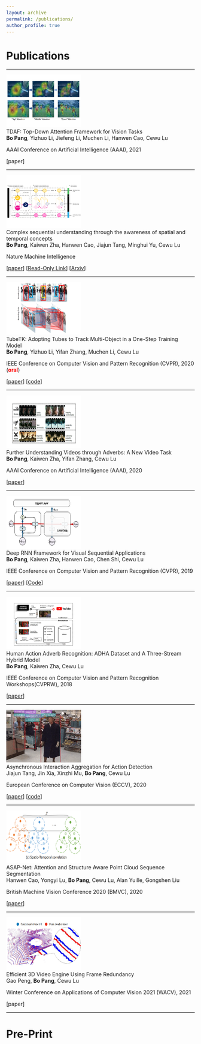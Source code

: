 ```yaml
---
layout: archive
permalink: /publications/
author_profile: true
---
```


<head>
<link rel="stylesheet" type="text/css" href="/assets/css/paper.css" />
</head>

Publications
=======

<hr width="100%"/>
<div class="paper">
<div class="pimg"> <img src="/img_content/tdaf.png" width="200" height="140"></div>
<div class="ptitle"> TDAF: Top-Down Attention Framework for Vision Tasks</div>
<div class="pauthors"> <b>Bo Pang</b>, Yizhuo Li, Jiefeng Li, Muchen Li, Hanwen Cao, Cewu Lu</div>
<div class="pvenue">
<p>AAAI Conference on Artificial Intelligence (AAAI), 2021</p>
<p>
[paper]
</p>
</div>
</div>

<hr width="100%"/>
<div class="paper">
<div class="pimg"> <img src="/img_content/scs.png" width="200" height="140"></div>
<div class="ptitle"> Complex sequential understanding through the awareness of spatial and temporal concepts</div>
<div class="pauthors"> <b>Bo Pang</b>, Kaiwen Zha, Hanwen Cao, Jiajun Tang, Minghui Yu, Cewu Lu</div>
<div class="pvenue">
<p>Nature Machine Intelligence</p>
<p>
[<a href="https://www.nature.com/articles/s42256-020-0168-3">paper</a>]
[<a href="https://rdcu.be/b3OIN">Read-Only Link</a>]
[<a href="https://arxiv.org/pdf/2006.00212.pdf">Arxiv</a>]
</p>
</div>
</div>

<hr width="100%"/>
<div class="paper">
<div class="pimg"> <img src="/img_content/tubetk.png" width="200" height="140"></div>
<div class="ptitle"> TubeTK: Adopting Tubes to Track Multi-Object in a One-Step Training Model</div>
<div class="pauthors"> <b>Bo Pang</b>, Yizhuo Li, Yifan Zhang, Muchen Li, Cewu Lu</div>
<div class="pvenue">
<p>IEEE Conference on Computer Vision and Pattern Recognition (CVPR), 2020 (<font color="red"><b>oral</b></font>)</p>
<p>[<a href="http://openaccess.thecvf.com/content_CVPR_2020/papers/Pang_TubeTK_Adopting_Tubes_to_Track_Multi-Object_in_a_One-Step_Training_CVPR_2020_paper.pdf">paper</a>]
   [<a href="https://github.com/BoPang1996/TubeTK">code</a>]</p>
</div>
</div>

<hr width="100%"/>
<div class="paper">
<div class="pimg"> <img src="/img_content/vaad.png" width="200" height="140"></div>
<div class="ptitle">Further Understanding Videos through Adverbs: A New Video Task</div>
<div class="pauthors"> <b>Bo Pang</b>, Kaiwen Zha, Yifan Zhang, Cewu Lu</div>
<div class="pvenue">
<p>AAAI Conference on Artificial Intelligence (AAAI), 2020</p>
<p>[<a href="https://www.aaai.org/Papers/AAAI/2020GB/AAAI-PangB.53.pdf">paper</a>]</p>
</div>
</div>


<hr width="100%"/>
<div class="paper">
<div class="pimg"> <img src="/img_content/deeprnn.png" width="200" height="140"></div>
<div class="ptitle"> Deep RNN Framework for Visual Sequential Applications</div>
<div class="pauthors"> <b>Bo Pang</b>, Kaiwen Zha, Hanwen Cao, Chen Shi, Cewu Lu</div>
<div class="pvenue">
<p>IEEE Conference on Computer Vision and Pattern Recognition (CVPR), 2019</p>
<p>[<a href="http://openaccess.thecvf.com/content_CVPR_2019/papers/Pang_Deep_RNN_Framework_for_Visual_Sequential_Applications_CVPR_2019_paper.pdf">paper</a>]
   [<a href="https://github.com/BoPang1996/Deep-RNN-Framework">Code</a>]</p>
</div>
</div>

<hr width="100%"/>
<div class="paper">
<div class="pimg"> <img src="/img_content/adha.png" width="200" height="140"></div>
<div class="ptitle"> Human Action Adverb Recognition: ADHA Dataset and A Three-Stream Hybrid Model</div>
<div class="pauthors"> <b>Bo Pang</b>, Kaiwen Zha, Cewu Lu</div>
<div class="pvenue">
<p>IEEE Conference on Computer Vision and Pattern Recognition Workshops(CVPRW), 2018</p>
<p>[<a href="http://openaccess.thecvf.com/content_cvpr_2018_workshops/papers/w48/Pang_Human_Action_Adverb_CVPR_2018_paper.pdf">paper</a>]</p>
</div>
</div>

<hr width="100%"/>
<div class="paper">
<div class="pimg"> <img src="/img_content/alphaction.png" width="200" height="140"></div>
<div class="ptitle">Asynchronous Interaction Aggregation for Action Detection</div>
<div class="pauthors">Jiajun Tang, Jin Xia, Xinzhi Mu, <b>Bo Pang</b>, Cewu Lu</div>
<div class="pvenue">
<p>European Conference on Computer Vision (ECCV), 2020</p>
<p>[<a href="https://arxiv.org/abs/2004.07485">paper</a>]
   [<a href="https://github.com/MVIG-SJTU/AlphAction">code</a>]
</p>
</div>
</div>

<hr width="100%"/>
<div class="paper">
<div class="pimg"> <img src="/img_content/asap.png" width="200" height="140"></div>
<div class="ptitle">ASAP-Net: Attention and Structure Aware Point Cloud Sequence Segmentation</div>
<div class="pauthors">Hanwen Cao, Yongyi Lu, <b>Bo Pang</b>, Cewu Lu, Alan Yuille, Gongshen Liu</div>
<div class="pvenue">
<p>British Machine Vision Conference 2020 (BMVC), 2020</p>
<p>[<a href="https://arxiv.org/pdf/2008.05149.pdf">paper</a>]
</p>
</div>
</div>

<hr width="100%"/>
<div class="paper">
<div class="pimg"> <img src="/img_content/eve.png" width="200" height="140"></div>
<div class="ptitle">Efficient 3D Video Engine Using Frame Redundancy</div>
<div class="pauthors">Gao Peng, <b>Bo Pang</b>, Cewu Lu</div>
<div class="pvenue">
<p>Winter Conference on Applications of Computer Vision 2021 (WACV), 2021</p>
<p>[paper]
</p>
</div>
</div>

<hr width="100%"/>

Pre-Print
======

